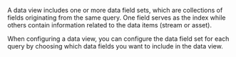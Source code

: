 A data view includes one or more data field sets, which are collections of fields originating from the same query. One field serves as the index while others contain information related to the data items (stream or asset). 

When configuring a data view, you can configure the data field set for each query by choosing which data fields you want to include in the data view.